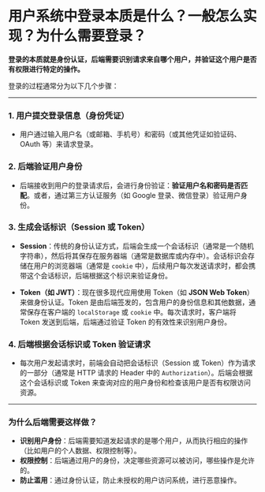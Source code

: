 # 用户系统中登录本质是什么？一般怎么实现？为什么需要登录？

**登录的本质就是身份认证，后端需要识别请求来自哪个用户，并验证这个用户是否有权限进行特定的操作。**

登录的过程通常分为以下几个步骤：

---

### 1. **用户提交登录信息（身份凭证）**

- 用户通过输入用户名（或邮箱、手机号）和密码（或其他凭证如验证码、OAuth 等）来请求登录。

### 2. **后端验证用户身份**

- 后端接收到用户的登录请求后，会进行身份验证：**验证用户名和密码是否匹配**。或者，通过第三方认证服务（如 Google 登录、微信登录）验证用户身份。

### 3. **生成会话标识（Session 或 Token）**

- **Session**：传统的身份认证方式，后端会生成一个会话标识（通常是一个随机字符串），然后将其保存在服务器端（通常是数据库或内存中）。会话标识会存储在用户的浏览器端（通常是 `cookie` 中），后续用户每次发送请求时，都会携带这个会话标识，后端根据这个标识来验证身份。

- **Token（如 JWT）**：现在很多现代应用使用 Token（如 **JSON Web Token**）来做身份认证。Token 是由后端签发的，包含用户的身份信息和其他数据，通常保存在客户端的 `localStorage` 或 `cookie` 中。每次请求时，客户端将 Token 发送到后端，后端通过验证 Token 的有效性来识别用户身份。

### 4. **后端根据会话标识或 Token 验证请求**

- 每次用户发起请求时，前端会自动把会话标识（Session 或 Token）作为请求的一部分（通常是 HTTP 请求的 Header 中的 `Authorization`）。后端会根据这个会话标识或 Token 来查询对应的用户身份和检查该用户是否有权限访问资源。

---

### 为什么后端需要这样做？

- **识别用户身份**：后端需要知道发起请求的是哪个用户，从而执行相应的操作（比如用户的个人数据、权限控制等）。
- **权限控制**：后端通过用户的身份，决定哪些资源可以被访问，哪些操作是允许的。
- **防止滥用**：通过身份认证，防止未授权的用户访问系统，进行恶意操作。
